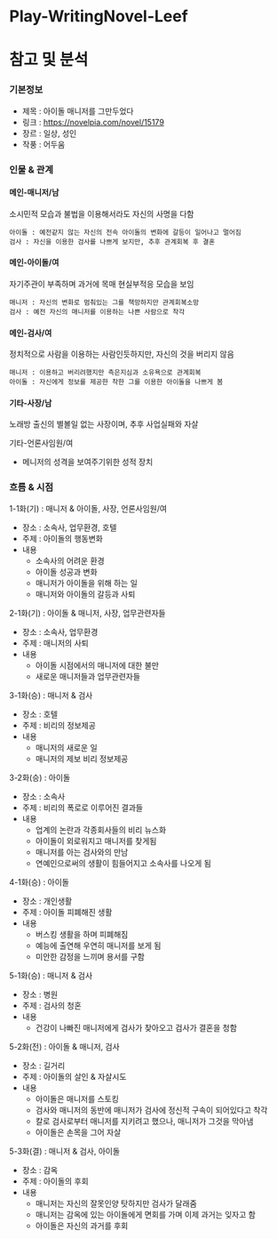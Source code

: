 # Play-WritingNovel-Leef

참고 및 분석
===

### 기본정보
- 제목 : 아이돌 매니저를 그만두었다
- 링크 : https://novelpia.com/novel/15179
- 장르 : 일상, 성인
- 작풍 : 어두움

### 인물 & 관계
#### 메인-매니저/남
소시민적 모습과 불법을 이용해서라도 자신의 사명을 다함
```
아이돌 : 예전같지 않는 자신의 전속 아이돌의 변화에 갈등이 일어나고 멀어짐
검사 : 자신을 이용한 검사를 나쁘게 보지만, 추후 관계회복 후 결혼
```

#### 메인-아이돌/여
자기주관이 부족하며 과거에 목매 현실부적응 모습을 보임
```
매니저 : 자신의 변화로 멈춰있는 그를 책망하지만 관계회복소망
검사 : 예전 자신의 매니저를 이용하는 나쁜 사람으로 착각
```

#### 메인-검사/여
정치적으로 사람을 이용하는 사람인듯하지만, 자신의 것을 버리지 않음
```
매니저 : 이용하고 버리려했지만 측은지심과 소유욕으로 관계회복
아이돌 : 자신에게 정보를 제공한 착한 그를 이용한 아이돌을 나쁘게 봄
```

#### 기타-사장/남
노래방 출신의 별볼일 없는 사장이며, 추후 사업실패와 자살 

기타-언론사임원/여
- 메니저의 성격을 보여주기위한 성적 장치

### 흐름 & 시점
1-1화(기) : 매니저 & 아이돌, 사장, 언론사임원/여
- 장소 : 소속사, 업무환경, 호텔
- 주제 : 아이돌의 행동변화
- 내용
	- 소속사의 어려운 환경
	- 아이돌 성공과 변화
	- 매니저가 아이돌을 위해 하는 일
	- 매니저와 아이돌의 갈등과 사퇴

2-1화(기) : 아이돌 & 매니저, 사장, 업무관련자들
- 장소 : 소속사, 업무환경
- 주제 : 매니저의 사퇴
- 내용
	- 아이돌 시점에서의 매니저에 대한 불만
	- 새로운 매니저들과 업무관련자들

3-1화(승) : 매니저 & 검사
- 장소 : 호텔
- 주제 : 비리의 정보제공
- 내용
	- 매니저의 새로운 일
	- 매니저의 제보 비리 정보제공

3-2화(승) : 아이돌
- 장소 : 소속사
- 주제 : 비리의 폭로로 이루어진 결과들
- 내용
	- 업계의 논란과 각종회사들의 비리 뉴스화
	- 아이돌이 외로워지고 매니저를 찾게됨
	- 매니저를 아는 검사와의 만남
	- 연예인으로써의 생활이 힘들어지고 소속사를 나오게 됨

4-1화(승) : 아이돌
- 장소 : 개인생활
- 주제 : 아이돌 피폐해진 생활
- 내용
	- 버스킹 생활을 하며 피폐해짐
	- 예능에 출연해 우연히 매니저를 보게 됨
	- 미안한 감정을 느끼며 용서를 구함

5-1화(승) : 매니저 & 검사
- 장소 : 병원
- 주제 : 검사의 청혼
- 내용
	- 건강이 나빠진 매니저에게 검사가 찾아오고 검사가 결혼을 청함

5-2화(전) : 아이돌 & 매니저, 검사
- 장소 : 길거리
- 주제 : 아이돌의 살인 & 자살시도
- 내용
	- 아이돌은 매니저를 스토킹
	- 검사와 매니저의 동반에 매니저가 검사에 정신적 구속이 되어있다고 착각
	- 칼로 검사로부터 매니저를 지키려고 했으나, 매니저가 그것을 막아냄
	- 아이돌은 손목을 그어 자살

5-3화(결) : 매니저 & 검사, 아이돌
- 장소 : 감옥
- 주제 : 아이돌의 후회
- 내용
	- 매니저는 자신의 잘못인양 탓하지만 검사가 달래줌
	- 매니저는 감옥에 있는 아이돌에게 면회를 가며 이제 과거는 잊자고 함
	- 아이돌은 자신의 과거를 후회



